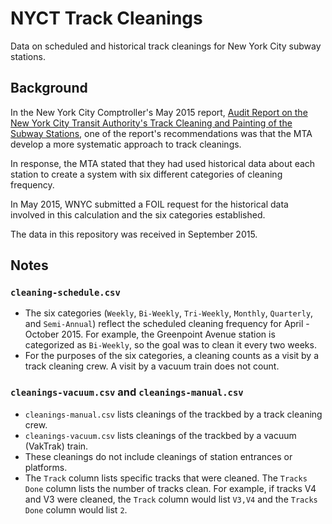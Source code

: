 # NYCT Track Cleanings

Data on scheduled and historical track cleanings for New York City subway stations.

## Background

In the New York City Comptroller's May 2015 report, [Audit Report on the New York City Transit Authority's Track Cleaning and Painting of the Subway Stations](http://comptroller.nyc.gov/wp-content/uploads/documents/FM14_071A.pdf), one of the report's recommendations was that the MTA develop a more systematic approach to track cleanings.

In response, the MTA stated that they had used historical data about each station to create a system with six different categories of cleaning frequency.

In May 2015, WNYC submitted a FOIL request for the historical data involved in this calculation and the six categories established.

The data in this repository was received in September 2015.

## Notes

### `cleaning-schedule.csv`

* The six categories (`Weekly`, `Bi-Weekly`, `Tri-Weekly`, `Monthly`, `Quarterly`, and `Semi-Annual`) reflect the scheduled cleaning frequency for April - October 2015.  For example, the Greenpoint Avenue station is categorized as `Bi-Weekly`, so the goal was to clean it every two weeks.
* For the purposes of the six categories, a cleaning counts as a visit by a track cleaning crew.  A visit by a vacuum train does not count.

### `cleanings-vacuum.csv` and `cleanings-manual.csv`

* `cleanings-manual.csv` lists cleanings of the trackbed by a track cleaning crew.
* `cleanings-vacuum.csv` lists cleanings of the trackbed by a vacuum (VakTrak) train.
* These cleanings do not include cleanings of station entrances or platforms.
* The `Track` column lists specific tracks that were cleaned.  The `Tracks Done` column lists the number of tracks clean.  For example, if tracks V4 and V3 were cleaned, the `Track` column would list `V3,V4` and the `Tracks Done` column would list `2`.
